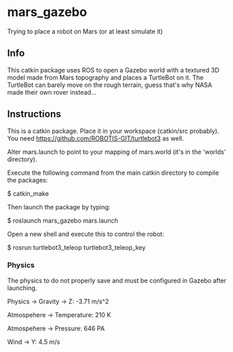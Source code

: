 # mars_gazebo
Trying to place a robot on Mars (or at least simulate it)

## Info
This catkin package uses ROS to open a Gazebo world with a textured 3D model made from Mars topography and places a TurtleBot on it. The TurtleBot can barely move on the rough terrain, guess that's why NASA made their own rover instead...

## Instructions
This is a catkin package. Place it in your workspace (catkin/src probably). You need https://github.com/ROBOTIS-GIT/turtlebot3 as well. 

Alter mars.launch to point to your mapping of mars.world (it's in the 'worlds' directory).

Execute the following command from the main catkin directory to compile the packages:

$ catkin_make

Then launch the package by typing:

$ roslaunch mars_gazebo mars.launch

Open a new shell and execute this to control the robot:

$ rosrun turtlebot3_teleop turtlebot3_teleop_key

### Physics
The physics to do not properly save and must be configured in Gazebo after launching.

Physics -> Gravity -> Z: -3.71 m/s^2

Atmospehere -> Temperature: 210 K

Atmospehere -> Pressure: 646 PA

Wind -> Y: 4.5 m/s

